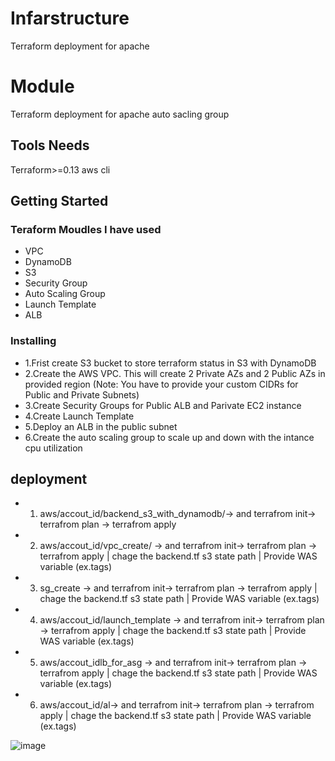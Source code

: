# Infarstructure
Terraform deployment for apache
# Module
Terraform deployment for apache auto sacling group

## Tools Needs
Terraform>=0.13
aws cli


## Getting Started

### Teraform Moudles I have used

* VPC
* DynamoDB
* S3
* Security Group
* Auto Scaling Group
* Launch Template
* ALB

### Installing

* 1.Frist create S3 bucket to store terraform status in S3 with DynamoDB
* 2.Create the AWS VPC. This will create 2 Private AZs and 2 Public AZs in provided region (Note: You have to provide your custom CIDRs for Public and Private Subnets)
* 3.Create Security Groups for Public ALB and Parivate EC2 instance 
* 4.Create Launch Template
* 5.Deploy an ALB in the public subnet
* 6.Create the auto scaling group to scale up and down with the intance cpu utilization


## deployment
* 1. aws/accout_id/backend_s3_with_dynamodb/-> and  terrafrom init-> terrafrom plan -> terrafrom apply 
* 2. aws/accout_id/vpc_create/ -> and  terrafrom init-> terrafrom plan -> terrafrom apply  | chage the backend.tf s3 state path | Provide WAS variable (ex.tags) 
* 3. sg_create -> and  terrafrom init-> terrafrom plan -> terrafrom apply  | chage the backend.tf s3 state path | Provide WAS variable (ex.tags) 
* 4. aws/accout_id/launch_template -> and  terrafrom init-> terrafrom plan -> terrafrom apply | chage the backend.tf s3 state path | Provide WAS variable (ex.tags) 
* 5. aws/accout_idlb_for_asg -> and  terrafrom init-> terrafrom plan -> terrafrom apply | chage the backend.tf s3 state path | Provide WAS variable (ex.tags) 
* 6. aws/accout_id/al-> and  terrafrom init-> terrafrom plan -> terrafrom apply | chage the backend.tf s3 state path | Provide WAS variable (ex.tags) 



![image](https://user-images.githubusercontent.com/29304495/168034105-04091c39-9a2c-45bc-9d8a-c09d9b441782.png)
